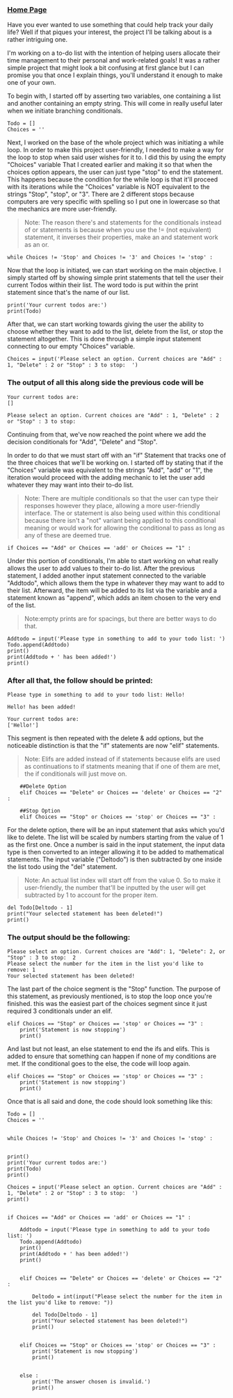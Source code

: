 ### [Home Page](/index.md)
Have you ever wanted to use something that could help track your daily life? Well if that piques your interest, the project I'll be talking about is a rather intriguing one. 

I'm working on a to-do list with the intention of helping users allocate their time management to their personal and work-related goals! It was a rather simple project that might look a bit confusing at first glance but I can promise you that once I explain things, you'll understand it enough to make one of your own.

To begin with, I started off by asserting two variables, one containing a list and another containing an empty string. This will come in really useful later when we initiate branching conditionals.

    Todo = []    
    Choices = ''

Next, I worked on the base of the whole project which was initiating a while loop. In order to make this project user-friendly, I needed to make a way for the loop to stop when said user wishes for it to. I did this by using the empty "Choices" variable That I created earlier and making it so that when the choices option appears, the user can just type "stop" to end the statement. This happens because the condition for the while loop is that it'll proceed with its iterations while the "Choices" variable is NOT equivalent to the strings "Stop", "stop", or "3". There are 2 different stops because computers are very specific with spelling so I put one in lowercase so that the mechanics are more user-friendly. 

 >Note: The reason there's and statements for the conditionals instead of or statements is because when you use the != (not equivalent) statement, it inverses their properties, make an and statement work as an or.
        
    while Choices != 'Stop' and Choices != '3' and Choices != 'stop' :


Now that the loop is initiated, we can start working on the main objective. I simply started off by showing simple print statements that tell the user their current Todos within their list. The word todo is put within the print statement since that's the name of our list.

    print('Your current todos are:')
    print(Todo)
    
After that, we can start working towards giving the user the ability to choose whether they want to add to the list, delete from the list, or stop the statement altogether. This is done through a simple input statement connecting to our empty "Choices" variable. 
    
    Choices = input('Please select an option. Current choices are "Add" : 1, "Delete" : 2 or "Stop" : 3 to stop:  ')

### The output of all this along side the previous code will be 
    Your current todos are:
    []

    Please select an option. Current choices are "Add" : 1, "Delete" : 2 or "Stop" : 3 to stop:

Continuing from that, we've now reached the point where we add the decision conditionals for "Add", "Delete" and "Stop".

In order to do that we must start off with an "if" Statement that tracks one of the three choices that we'll be working on. I started off by stating that if the "Choices" variable was equivalent to the strings "Add", "add" or "1", the iteration would proceed with the adding mechanic to let the user add whatever they may want into their to-do list.

>Note: There are multiple conditionals so that the user can type their responses however they place, allowing a more user-friendly interface. The or statement is also being used within this conditional because there isn't a "not" variant being applied to this conditional meaning or would work for allowing the conditional to pass as long as any of these are deemed true.

    if Choices == "Add" or Choices == 'add' or Choices == "1" :

Under this portion of conditionals, I'm able to start working on what really allows the user to add values to their to-do list. After the previous statement, I added another input statement connected to the variable "Addtodo", which allows them the type in whatever they may want to add to their list. Afterward, the item will be added to its list via the variable and a statement known as "append", which adds an item chosen to the very end of the list.

>Note:empty prints are for spacings, but there are better ways to do that.

    Addtodo = input('Please type in something to add to your todo list: ')
    Todo.append(Addtodo)
    print()
    print(Addtodo + ' has been added!')
    print()

### After all that, the follow should be printed:

    Please type in something to add to your todo list: Hello!

    Hello! has been added!

    Your current todos are:
    ['Hello!']

This segment is then repeated with the delete & add options, but the noticeable distinction is that the "if" statements are now "elif" statements.

>Note: Elifs are added instead of if statements because elifs are used as continuations to if statments meaning that if one of them are met, the if conditionals will just move on. 

        ##Delete Option 
        elif Choices == "Delete" or Choices == 'delete' or Choices == "2" :

        ##Stop Option
        elif Choices == "Stop" or Choices == 'stop' or Choices == "3" :

For the delete option, there will be an input statement that asks which you'd like to delete. The list will be scaled by numbers starting from the value of 1 as the first one. Once a number is said in the input statement, the input data type is then converted to an integer allowing it to be added to mathematical statements. The input variable ("Deltodo") is then subtracted by one inside the list todo using the "del" statement. 

>Note: An actual list index will start off from the value 0. So to make it user-friendly, the number that'll be inputted by the user will get subtracted by 1 to account for the proper item. 

    del Todo[Deltodo - 1]
    print("Your selected statement has been deleted!")
    print()  

### The output should be the following: 

    Please select an option. Current choices are "Add": 1, "Delete": 2, or "Stop" : 3 to stop:  2
    Please select the number for the item in the list you'd like to remove: 1
    Your selected statement has been deleted!

The last part of the choice segment is the "Stop" function. The purpose of this statement, as previously mentioned, is to stop the loop once you're finished. this was the easiest part of the choices segment since it just required 3 conditionals under an elif.

    elif Choices == "Stop" or Choices == 'stop' or Choices == "3" :
        print('Statement is now stopping')
        print()

And last but not least, an else statement to end the ifs and elifs. This is added to ensure that something can happen if none of my conditions are met. If the conditional goes to the else, the code will loop again.

    elif Choices == "Stop" or Choices == 'stop' or Choices == "3" :
        print('Statement is now stopping')
        print()

Once that is all said and done, the code should look something like this:


    Todo = []
    Choices = ''


    while Choices != 'Stop' and Choices != '3' and Choices != 'stop' :


    print()
    print('Your current todos are:')
    print(Todo)
    print()

    Choices = input('Please select an option. Current choices are "Add" : 1, "Delete" : 2 or "Stop" : 3 to stop:  ')
    print()


    if Choices == "Add" or Choices == 'add' or Choices == "1" :

        Addtodo = input('Please type in something to add to your todo list: ')
        Todo.append(Addtodo)
        print()
        print(Addtodo + ' has been added!')
        print()
    

        elif Choices == "Delete" or Choices == 'delete' or Choices == "2" :

            Deltodo = int(input("Please select the number for the item in the list you'd like to remove: "))

            del Todo[Deltodo - 1]
            print("Your selected statement has been deleted!")
            print()


        elif Choices == "Stop" or Choices == 'stop' or Choices == "3" :
            print('Statement is now stopping')
            print()


        else :
            print('The answer chosen is invalid.')
            print()
